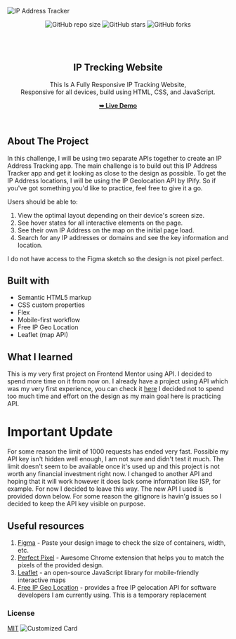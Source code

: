 ![IP Address Tracker](https://github.com/U7P4L-IN/ip-tracker/blob/master/images/ScreenShot_20230905195536.png)

<div align="center">
  
  ![GitHub repo size](https://img.shields.io/github/repo-size/U7P4L-IN/ip-tracker)
  ![GitHub stars](https://img.shields.io/github/stars/U7P4L-IN/ip-tracker?style=social)
  ![GitHub forks](https://img.shields.io/github/forks/U7P4L-IN/ip-tracker?style=social)
 
  <br />
  <br />


<h2 align="center">IP Trecking Website</h2>

  This Is A Fully Responsive IP Tracking Website, <br />Responsive for all devices, build using HTML, CSS, and JavaScript.

  <a href="https://u7p4l-in.github.io/ip-tracker/"><strong>➥ Live Demo</strong></a>

</div>

<br />


## About The Project

In this challenge, I will be using two separate APIs together to create an IP Address Tracking app.
The main challenge is to build out this IP Address Tracker app and get it looking as close to the design as possible. To get the IP Address locations, I will be using the IP Geolocation API by IPify. So if you've got something you'd like to practice, feel free to give it a go.


Users should be able to:
1. View the optimal layout depending on their device's screen size.
2. See hover states for all interactive elements on the page.
3. See their own IP Address on the map on the initial page load.
4. Search for any IP addresses or domains and see the key information and location.


I do not have access to the Figma sketch so the design is not pixel perfect.




## Built with 

- Semantic HTML5 markup
- CSS custom properties
- Flex
- Mobile-first workflow
- Free IP Geo Location
- Leaflet (map API)

## What I learned
This is my very first project on Frontend Mentor using API. I decided to spend more time on it from now on. I already have a project using API which was my very first experience, you can check it [here](https://github.com/catherineisonline/covid19-awareness) I decided not to spend too much time and effort on the design as my main goal here is practicing API.

# Important Update

For some reason the limit of 1000 requests has ended very fast. Possible my API key isn't hidden well enough, I am not sure and didn't test it much. The limit doesn't seem to be available once it's used up and this project is not worth any financial investment right now. I changed to another API and hoping that it will work however it does lack some information like ISP, for example. For now I decided to leave this way. The new API I used is provided down below. 
For some reason the gitignore is havin'g issues so I decided to keep the API key visible on purpose. 

## Useful resources

1. [Figma](https://www.figma.com/) - Paste your design image to check the size of containers, width, etc.
2. [Perfect Pixel](https://chrome.google.com/webstore/detail/perfectpixel-by-welldonec/dkaagdgjmgdmbnecmcefdhjekcoceebi) - Awesome Chrome extension that helps you to match the pixels of the provided design.
4. [Leaflet](https://geo.ipify.org/) - an open-source JavaScript library for mobile-friendly interactive maps
5. [Free IP Geo Location](https://ipgeolocation.io/) - provides a free IP gelocation API for software developers I am currently using. This is a temporary replacement

  

### License

[MIT](https://choosealicense.com/licenses/mit/)
![Customized Card](https://github-readme-stats.vercel.app/api/pin?username=U7P4L-IN&repo=Parsonal-Portfolio&title_color=fff&icon_color=f9f9f9&text_color=9f9f9f&bg_color=151515)
